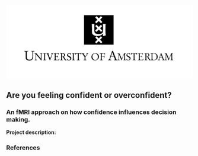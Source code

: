 
<img src="images/uva.jpg?raw=true"/>

## Are you feeling confident or overconfident? 

### An fMRI approach on how confidence influences decision making.

**Project description:** 


### References